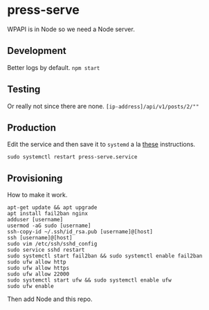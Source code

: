 # press-serve
WPAPI is in Node so we need a Node server.

## Development
Better logs by default.
`npm start`

## Testing
Or really not since there are none.
`[ip-address]/api/v1/posts/2/""`

## Production
Edit the service and then save it to `systemd` a la [these](https://stackoverflow.com/questions/4018154/how-do-i-run-a-node-js-app-as-a-background-service) instructions.

`sudo systemctl restart press-serve.service`

## Provisioning
How to make it work.
```
apt-get update && apt upgrade
apt install fail2ban nginx
adduser [username]
usermod -aG sudo [username]
ssh-copy-id ~/.ssh/id_rsa.pub [username]@[host]
ssh [username]@[host]
sudo vim /etc/ssh/sshd_config
sudo service sshd restart
sudo systemctl start fail2ban && sudo systemctl enable fail2ban
sudo ufw allow http
sudo ufw allow https
sudo ufw allow 22000
sudo systemctl start ufw && sudo systemctl enable ufw
sudo ufw enable
```

Then add Node and this repo.